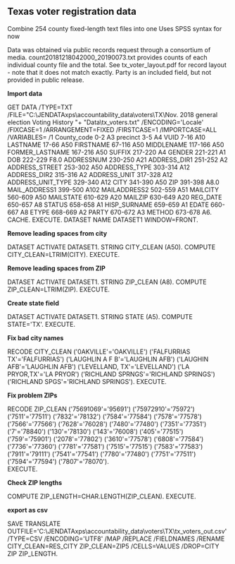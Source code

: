 ## Texas voter registration data

Combine 254 county fixed-length text files into one
Uses SPSS syntax for now

Data was obtained via public records request through a consortium of media.
count20181218042000_20190073.txt provides counts of each individual county file and the total. See tx_voter_layout.pdf for
record layout - note that it does not match exactly. Party is an included field, but not provided in public release.


**Import data**

GET DATA  /TYPE=TXT
  /FILE="C:\JENDATAxps\accountability_data\voters\TX\Nov. 2018 general election Voting History "+
    "Data\tx_voters.txt"
  /ENCODING='Locale'
  /FIXCASE=1
  /ARRANGEMENT=FIXED
  /FIRSTCASE=1
  /IMPORTCASE=ALL
  /VARIABLES=
  /1 County_code 0-2 A3
  precinct 3-5 A4
  VUID 7-16 A10
  LASTNAME 17-66 A50
  FIRSTNAME 67-116 A50
  MIDDLENAME 117-166 A50
  FORMER_LASTNAME 167-216 A50
  SUFFIX 217-220 A4
  GENDER 221-221 A1
  DOB 222-229 F8.0
  ADDRESSNUM 230-250 A21
  ADDRESS_DIR1 251-252 A2
  ADDRESS_STREET 253-302 A50
  ADDRESS_TYPE 303-314 A12
  ADDRESS_DIR2 315-316 A2
  ADDRESS_UNIT 317-328 A12
  ADDRESS_UNIT_TYPE 329-340 A12
  CITY 341-390 A50
  ZIP 391-398 A8.0
  MAIL_ADDRESS1 399-500 A102
  MAILADDRESS2 502-559 A51
  MAILCITY 560-609 A50
  MAILSTATE 610-629 A20
  MAILZIP 630-649 A20
  REG_DATE 650-657 A8
  STATUS 658-658 A1
  HISP_SURNAME 659-659 A1
  EDATE 660-667 A8
  ETYPE 668-669 A2
  PARTY 670-672 A3
  METHOD 673-678 A6.
CACHE.
EXECUTE.
DATASET NAME DATASET1 WINDOW=FRONT.

**Remove leading spaces from city**

DATASET ACTIVATE DATASET1.
STRING  CITY_CLEAN (A50).
COMPUTE CITY_CLEAN=LTRIM(CITY).
EXECUTE.

**Remove leading spaces from ZIP**

DATASET ACTIVATE DATASET1.
STRING  ZIP_CLEAN (A8).
COMPUTE ZIP_CLEAN=LTRIM(ZIP).
EXECUTE.

**Create state field**

DATASET ACTIVATE DATASET1.
STRING  STATE (A5).
COMPUTE STATE='TX'.
EXECUTE.

**Fix bad city names**

RECODE CITY_CLEAN ('0AKVILLE'='OAKVILLE') ('FALFURRIAS TX'='FALFURRIAS') ('LAUGHLIN A F B'='LAUGHLIN AFB')  ('LAUGHIN AFB'='LAUGHLIN AFB') ('LEVELLAND, TX'='LEVELLAND') ('LA PRYOR,TX'='LA PRYOR') ('RICHLAND SPRNGS'='RICHLAND SPRINGS') ('RICHLAND SPGS'='RICHLAND SPRINGS').
EXECUTE.

**Fix problem ZIPs**

RECODE ZIP_CLEAN ('75691069'='95691') ('75972910'='75972') ('7511'='77511') ('7832'='78132') ('7584'='77584') ('7578'='77578') ('7566'='77566') ('7628'='76028') ('7480'='77480') ('7351'='77351') ('7'='78840') ('130'='78130') ('143'='76008') ('405'='77515') ('759'='75901') ('2078'='77802') ('3610'='77578') ('6808'='77584') ('7736'='77360') ('7781'='77581') ('7515'='77515') ('7583'='77583')
('7911'='79111') ('7541'='77541') ('7780'='77480') ('7751'='77511') ('7594'='77594') ('7807'='78070').     
EXECUTE.


**Check ZIP lengths**

COMPUTE ZIP_LENGTH=CHAR.LENGTH(ZIP_CLEAN).
EXECUTE.

**export as csv**

SAVE TRANSLATE OUTFILE='C:\JENDATAxps\accountability_data\voters\TX\tx_voters_out.csv'
  /TYPE=CSV
  /ENCODING='UTF8'
  /MAP
  /REPLACE
  /FIELDNAMES
 /RENAME CITY_CLEAN=RES_CITY ZIP_CLEAN=ZIP5
  /CELLS=VALUES
  /DROP=CITY ZIP ZIP_LENGTH.
